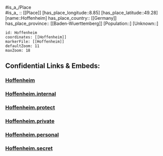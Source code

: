 ﻿---
location: [49.28,8.85] 
mapzoom: [7,12] 
mapmarker: city 
type: City
tags:
- geo/City


SpocWebEntityId: 30971
isDeleted: false
confidential: public

---
#is_a_/Place  
#is_a_ :: [[Place]] 
[has_place_longitude::8.85] 
[has_place_latitude::49.28] 
[name::Hoffenheim] 
has_place_country:: [[Germany]]  
has_place_province:: [[Baden-Wuerttemberg]] 
[Population::] 
[Unknown::] 


```leaflet
id: Hoffenheim
coordinates: [[Hoffenheim]] 
markerFile: [[Hoffenheim]] 
defaultZoom: 11 
maxZoom: 18
```


## Confidential Links & Embeds: 

### [Hoffenheim](/_public/Earth/Continent/Europe/Europe~Central/Germany/Germany~West/Baden-Wuerttemberg/counties~BW/Rhein-Neckar-Kreis/cities~Rhein-Neckar/Sinsheim/City/Hoffenheim.md) 

### [Hoffenheim.internal](/_internal/Earth/Continent/Europe/Europe~Central/Germany/Germany~West/Baden-Wuerttemberg/counties~BW/Rhein-Neckar-Kreis/cities~Rhein-Neckar/Sinsheim/City/Hoffenheim.internal.md) 

### [Hoffenheim.protect](/_protect/Earth/Continent/Europe/Europe~Central/Germany/Germany~West/Baden-Wuerttemberg/counties~BW/Rhein-Neckar-Kreis/cities~Rhein-Neckar/Sinsheim/City/Hoffenheim.protect.md) 

### [Hoffenheim.private](/_private/Earth/Continent/Europe/Europe~Central/Germany/Germany~West/Baden-Wuerttemberg/counties~BW/Rhein-Neckar-Kreis/cities~Rhein-Neckar/Sinsheim/City/Hoffenheim.private.md) 

### [Hoffenheim.personal](/_personal/Earth/Continent/Europe/Europe~Central/Germany/Germany~West/Baden-Wuerttemberg/counties~BW/Rhein-Neckar-Kreis/cities~Rhein-Neckar/Sinsheim/City/Hoffenheim.personal.md) 

### [Hoffenheim.secret](/_secret/Earth/Continent/Europe/Europe~Central/Germany/Germany~West/Baden-Wuerttemberg/counties~BW/Rhein-Neckar-Kreis/cities~Rhein-Neckar/Sinsheim/City/Hoffenheim.secret.md) 
